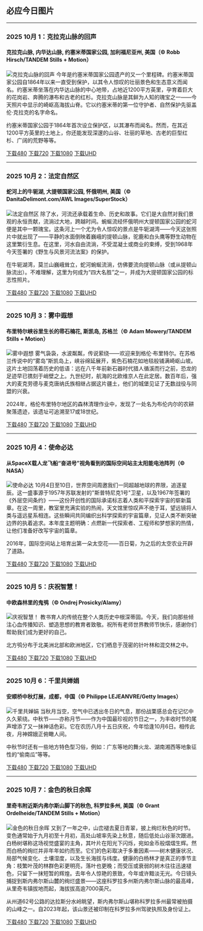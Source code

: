 ## 必应今日图片

---
### 2025 10月 1：克拉克山脉的回声
#### 克拉克山脉, 内华达山脉, 约塞米蒂国家公园, 加利福尼亚州, 美国（© Robb Hirsch/TANDEM Stills + Motion）
![克拉克山脉的回声](https://cn.bing.com/th?id=OHR.YosemiteClark_ZH-CN7179533292_800x480.jpg&rf=LaDigue_800x480.jpg "克拉克山脉的回声")
今年是约塞米蒂国家公园遗产的又一个里程碑。约塞米蒂国家公园自1864年以来一直受到保护，以其令人惊叹的壮丽景色和生态意义而闻名。约塞米蒂坐落在内华达山脉的中心地带，占地近1200平方英里，孕育着巨大的花岗岩、奔腾的瀑布和古老的红杉。克拉克山脉是其鲜为人知的瑰宝之一——今天照片中显示的崎岖高海拔山脊。它以约塞米蒂的第一位守护者、自然保护先驱盖伦·克拉克的名字命名。

约塞米蒂国家公园于1864年首次设立保护区，以其瀑布而闻名。然而，在其近1200平方英里的土地上，你还能发现深邃的山谷、壮丽的草地、古老的巨型红杉、广阔的荒野等等。

[下载480](https://cn.bing.com/th?id=OHR.YosemiteClark_ZH-CN7179533292_800x480.jpg&rf=LaDigue_800x480.jpg "克拉克山脉, 内华达山脉, 约塞米蒂国家公园, 加利福尼亚州, 美国")
[下载720](https://cn.bing.com/th?id=OHR.YosemiteClark_ZH-CN7179533292_1024x768.jpg&rf=LaDigue_1024x768.jpg "克拉克山脉, 内华达山脉, 约塞米蒂国家公园, 加利福尼亚州, 美国")
[下载1080](https://cn.bing.com/th?id=OHR.YosemiteClark_ZH-CN7179533292_1920x1080.jpg&rf=LaDigue_1920x1080.jpg "克拉克山脉, 内华达山脉, 约塞米蒂国家公园, 加利福尼亚州, 美国")
[下载UHD](https://cn.bing.com/th?id=OHR.YosemiteClark_ZH-CN7179533292_UHD.jpg&rf=LaDigue_UHD.jpg "克拉克山脉, 内华达山脉, 约塞米蒂国家公园, 加利福尼亚州, 美国")


---
### 2025 10月 2：法定自然区
#### 蛇河上的牛轭湖, 大提顿国家公园, 怀俄明州, 美国（© DanitaDelimont.com/AWL Images/SuperStock）
![法定自然区](https://cn.bing.com/th?id=OHR.OxbowBend_ZH-CN7211791969_800x480.jpg&rf=LaDigue_800x480.jpg "法定自然区")
除了水，河流还承载着生命、历史和故事。它们是大自然对我们景观的永恒贡献，流淌过大地，跨越时间。蜿蜒流经怀俄明州大提顿国家公园的蛇河便是其中一颗瑰宝。这条河上一个尤为令人惊叹的景点是牛轭湖湾——今天这张照片中就出现了——平静的水面倒映着巍峨的提顿山脉，驼鹿和白头鹰等野生动物在这里繁衍生息。在这里，河水自由流淌，不受混凝土或商业的束缚，受到1968年今天签署的《野生与风景河流法案》的保护。

在牛轭湖湾，莫兰山巍峨耸立，蛇河蜿蜒流淌，仿佛要流向提顿山脉（或从提顿山脉流出）。不难理解，这里为何成为“四大名胜”之一，并成为大提顿国家公园的标志性照片。

[下载480](https://cn.bing.com/th?id=OHR.OxbowBend_ZH-CN7211791969_800x480.jpg&rf=LaDigue_800x480.jpg "蛇河上的牛轭湖, 大提顿国家公园, 怀俄明州, 美国")
[下载720](https://cn.bing.com/th?id=OHR.OxbowBend_ZH-CN7211791969_1024x768.jpg&rf=LaDigue_1024x768.jpg "蛇河上的牛轭湖, 大提顿国家公园, 怀俄明州, 美国")
[下载1080](https://cn.bing.com/th?id=OHR.OxbowBend_ZH-CN7211791969_1920x1080.jpg&rf=LaDigue_1920x1080.jpg "蛇河上的牛轭湖, 大提顿国家公园, 怀俄明州, 美国")
[下载UHD](https://cn.bing.com/th?id=OHR.OxbowBend_ZH-CN7211791969_UHD.jpg&rf=LaDigue_UHD.jpg "蛇河上的牛轭湖, 大提顿国家公园, 怀俄明州, 美国")


---
### 2025 10月 3：雾中遐想
#### 布里特尔峡谷里生长的帚石楠花, 斯凯岛, 苏格兰（© Adam Mowery/TANDEM Stills + Motion）
![雾中遐想](https://cn.bing.com/th?id=OHR.SkyeHeather_ZH-CN2820283990_800x480.jpg&rf=LaDigue_800x480.jpg "雾中遐想")
雾气袅袅，水波粼粼，传说萦绕——欢迎来到格伦·布里特尔。在苏格兰传说中的“雾岛”斯凯岛上，峡谷绵延展开，紫色石楠花如地毯般铺满崎岖山坡。这片土地回荡着历史的低语：远在八千年前新石器时代猎人循溪而行之前，恐龙的足迹早已镌刻于峭壁之上。九世纪时，航海的北欧维京人在此定居。数百年后，强大的麦克劳德与麦克唐纳氏族相继占据这片疆土，他们的城堡见证了无数战役与同盟的兴衰。

2024年，格伦布里特尔地区的森林清理作业中，发现了一处名为布伦内尔的农耕聚落遗迹，该遗址可追溯至17或18世纪。

[下载480](https://cn.bing.com/th?id=OHR.SkyeHeather_ZH-CN2820283990_800x480.jpg&rf=LaDigue_800x480.jpg "布里特尔峡谷里生长的帚石楠花, 斯凯岛, 苏格兰")
[下载720](https://cn.bing.com/th?id=OHR.SkyeHeather_ZH-CN2820283990_1024x768.jpg&rf=LaDigue_1024x768.jpg "布里特尔峡谷里生长的帚石楠花, 斯凯岛, 苏格兰")
[下载1080](https://cn.bing.com/th?id=OHR.SkyeHeather_ZH-CN2820283990_1920x1080.jpg&rf=LaDigue_1920x1080.jpg "布里特尔峡谷里生长的帚石楠花, 斯凯岛, 苏格兰")
[下载UHD](https://cn.bing.com/th?id=OHR.SkyeHeather_ZH-CN2820283990_UHD.jpg&rf=LaDigue_UHD.jpg "布里特尔峡谷里生长的帚石楠花, 斯凯岛, 苏格兰")


---
### 2025 10月 4：使命必达
#### 从SpaceX载人龙飞船“奋进号”视角看到的国际空间站主太阳能电池阵列（© NASA）
![使命必达](https://cn.bing.com/th?id=OHR.DragonEndeavour_ZH-CN8160066040_800x480.jpg&rf=LaDigue_800x480.jpg "使命必达")
10月4日至10日，世界空间周邀我们一同超越地球的界限，追逐星辰。这一盛事源于1957年苏联发射的"斯普特尼克1号"卫星，以及1967年签署的《外层空间条约》——这份开创性的国际承诺标志着人类和平探索宇宙的崭新篇章。在这一周里，教室里充满实验的热闹，天文馆里惊叹声不绝于耳，望远镜将人类与遥远星系相连。这些瞬间共同编织出科学探索的宇宙篇章，见证人类不断突破边界的执着追求。本年度主题明确：点燃新一代探索者、工程师和梦想家的热情，让他们准备好改写宇宙的篇章。

2016年，国际空间站上培育出第一朵太空花——百日菊，为之后的太空农业开辟了道路。

[下载480](https://cn.bing.com/th?id=OHR.DragonEndeavour_ZH-CN8160066040_800x480.jpg&rf=LaDigue_800x480.jpg "从SpaceX载人龙飞船“奋进号”视角看到的国际空间站主太阳能电池阵列")
[下载720](https://cn.bing.com/th?id=OHR.DragonEndeavour_ZH-CN8160066040_1024x768.jpg&rf=LaDigue_1024x768.jpg "从SpaceX载人龙飞船“奋进号”视角看到的国际空间站主太阳能电池阵列")
[下载1080](https://cn.bing.com/th?id=OHR.DragonEndeavour_ZH-CN8160066040_1920x1080.jpg&rf=LaDigue_1920x1080.jpg "从SpaceX载人龙飞船“奋进号”视角看到的国际空间站主太阳能电池阵列")
[下载UHD](https://cn.bing.com/th?id=OHR.DragonEndeavour_ZH-CN8160066040_UHD.jpg&rf=LaDigue_UHD.jpg "从SpaceX载人龙飞船“奋进号”视角看到的国际空间站主太阳能电池阵列")


---
### 2025 10月 5：庆祝智慧！
#### 中欧森林里的鬼鸮（© Ondrej Prosicky/Alamy）
![庆祝智慧！](https://cn.bing.com/th?id=OHR.TeacherOwl_ZH-CN8289875605_800x480.jpg&rf=LaDigue_800x480.jpg "庆祝智慧！")
教书育人的传统在整个人类历史中根深蒂固。今天，我们向那些倾注心血传播知识、塑造思想的教育者致敬。祝所有老师世界教师节快乐，感谢你们帮助我们成为更好的自己。

北方鸮分布于北美洲北部和欧洲地区，它们栖息于茂密的针叶林和混交林之中。

[下载480](https://cn.bing.com/th?id=OHR.TeacherOwl_ZH-CN8289875605_800x480.jpg&rf=LaDigue_800x480.jpg "中欧森林里的鬼鸮")
[下载720](https://cn.bing.com/th?id=OHR.TeacherOwl_ZH-CN8289875605_1024x768.jpg&rf=LaDigue_1024x768.jpg "中欧森林里的鬼鸮")
[下载1080](https://cn.bing.com/th?id=OHR.TeacherOwl_ZH-CN8289875605_1920x1080.jpg&rf=LaDigue_1920x1080.jpg "中欧森林里的鬼鸮")
[下载UHD](https://cn.bing.com/th?id=OHR.TeacherOwl_ZH-CN8289875605_UHD.jpg&rf=LaDigue_UHD.jpg "中欧森林里的鬼鸮")


---
### 2025 10月 6：千里共婵娟
#### 安顺桥中秋灯展，成都，中国（© Philippe LEJEANVRE/Getty Images）
![千里共婵娟](https://cn.bing.com/th?id=OHR.AnshunBridge_ZH-CN8392458102_800x480.jpg&rf=LaDigue_800x480.jpg "千里共婵娟")
当秋月当空，空气中已透出冬日的气息，那份战栗感总会在记忆中久久萦绕。中秋节——亦称月节——作为中国最珍视的节日之一，为丰收时节的尾声增添了又一抹神话色彩。它在农历八月十五日庆祝，今年恰逢10月6日。相传此夜，月神嫦娥正俯瞰人间。

中秋节时还有一些地方特色型习俗，例如：广东等地的舞火龙、湖南湘西等地象征性的“偷南瓜”等等。

[下载480](https://cn.bing.com/th?id=OHR.AnshunBridge_ZH-CN8392458102_800x480.jpg&rf=LaDigue_800x480.jpg "安顺桥中秋灯展，成都，中国")
[下载720](https://cn.bing.com/th?id=OHR.AnshunBridge_ZH-CN8392458102_1024x768.jpg&rf=LaDigue_1024x768.jpg "安顺桥中秋灯展，成都，中国")
[下载1080](https://cn.bing.com/th?id=OHR.AnshunBridge_ZH-CN8392458102_1920x1080.jpg&rf=LaDigue_1920x1080.jpg "安顺桥中秋灯展，成都，中国")
[下载UHD](https://cn.bing.com/th?id=OHR.AnshunBridge_ZH-CN8392458102_UHD.jpg&rf=LaDigue_UHD.jpg "安顺桥中秋灯展，成都，中国")


---
### 2025 10月 7：金色的秋日余晖
#### 里奇韦附近斯内弗尔斯山脚下的秋色, 科罗拉多州, 美国（© Grant Ordelheide/TANDEM Stills + Motion）
![金色的秋日余晖](https://cn.bing.com/th?id=OHR.RidgwayAspens_ZH-CN8735375502_800x480.jpg&rf=LaDigue_800x480.jpg "金色的秋日余晖")
又到了一年之中，山峦褪去夏日青翠，披上绚烂秋色的时节。变色通常始于九月初至十月初，高处山坡率先染上秋意，随后低处山谷渐次跟进。白杨树堪称这场视觉盛宴的主角，其叶片在阳光下闪烁，宛如金币般熠熠生辉。然而白杨的绚烂并非年年如约而至。它们的色彩取决于多重因素——树木健康状况、局部气候变化、土壤湿度，以及生长海拔与纬度。健康的白杨林才是真正的季节主角：枝繁叶茂的林群色彩更明亮，落叶也更晚；而受压或衰弱的树木往往迅速褪色，只留下一抹短暂的辉煌。去年令人惊艳的景致，今年或许黯淡无光。今日镜头捕捉到斯内弗尔斯山麓的绚烂盛景——这座科罗拉多州斯内弗尔斯山脉的最高峰，从里奇韦镇拔地而起，海拔拔高逾7000英尺。

从州道62号公路的达拉斯分水岭眺望，斯内弗尔斯山堪称科罗拉多州最常被拍摄的山峰之一。自2023年起，该山景还被印制在科罗拉多州驾驶执照及身份证上。

[下载480](https://cn.bing.com/th?id=OHR.RidgwayAspens_ZH-CN8735375502_800x480.jpg&rf=LaDigue_800x480.jpg "里奇韦附近斯内弗尔斯山脚下的秋色, 科罗拉多州, 美国")
[下载720](https://cn.bing.com/th?id=OHR.RidgwayAspens_ZH-CN8735375502_1024x768.jpg&rf=LaDigue_1024x768.jpg "里奇韦附近斯内弗尔斯山脚下的秋色, 科罗拉多州, 美国")
[下载1080](https://cn.bing.com/th?id=OHR.RidgwayAspens_ZH-CN8735375502_1920x1080.jpg&rf=LaDigue_1920x1080.jpg "里奇韦附近斯内弗尔斯山脚下的秋色, 科罗拉多州, 美国")
[下载UHD](https://cn.bing.com/th?id=OHR.RidgwayAspens_ZH-CN8735375502_UHD.jpg&rf=LaDigue_UHD.jpg "里奇韦附近斯内弗尔斯山脚下的秋色, 科罗拉多州, 美国")
